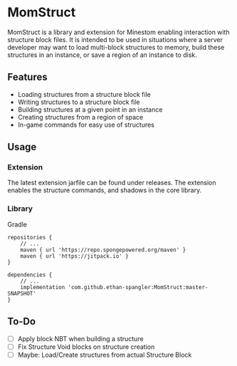 # MomStruct
 MomStruct is a library and extension for Minestom enabling interaction with structure block files. It is intended to be used in situations where a server developer may want to load multi-block structures to memory, build these structures in an instance, or save a region of an instance to disk.

Features
---
 - Loading structures from a structure block file
 - Writing structures to a structure block file
 - Building structures at a given point in an instance
 - Creating structures from a region of space
 - In-game commands for easy use of structures

Usage
---
### Extension
The latest extension jarfile can be found under releases. The extension enables the structure commands, and shadows in the core library.

### Library
Gradle
```
repositories {
    // ...
    maven { url 'https://repo.spongepowered.org/maven' }
    maven { url 'https://jitpack.io' }
}

dependencies {
    // ...
    implementation 'com.github.ethan-spangler:MomStruct:master-SNAPSHOT'
}
```

To-Do
---
 - [ ] Apply block NBT when building a structure
 - [ ] Fix Structure Void blocks on structure creation
 - [ ] Maybe: Load/Create structures from actual Structure Block